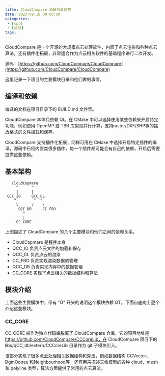 ```yaml
---
title: CloudCompare 源码目录结构
date: 2023-09-10 00:00:00
categories: 
 - [cpp]
 - [点云]
tags: 
---
```


CloudCompare 是一个开源的大规模点云处理软件，内置了点云渲染和各种点云算法，还有插件化拓展，非常适合作为点云相关软件的基础程序进行二次开发。

源码：[https://github.com/CloudCompare/CloudCompare](https://github.com/CloudCompare/CloudCompare)

这里记录一下项目的主要模块目录和他们做的事情。

## 编译和依赖
编译的文档在项目目录下的 BUILD.md 文件里。

CloudCompare 本体只依赖 Qt。在 CMake 中可以选择使用某些依赖来开启特定功能，例如使用 OpenMP 或 TBB 库实现并行计算，支持raster/DXF/SHP等的摆放格式的文件加载和保存。

CloudCompare 支持插件化拓展，同样可用在 CMake 中选择开启特定插件的编译，源码中已经内置类很多插件，每一个插件都可能会有自己的依赖，开启后需要提供这些依赖。


## 基本架构
```
   CloudCopmare
     ^      ^
     |      | 
 QCC_IO     QCC_GL
    ^        ^  ^
     \      /    \
      QCC_DB     CC_FBO
        ^
        |
     CC_CORE
```
上图描述了 CloudCompare 的几个主要模块和他们之间的依赖关系。
- CloudCopmare 是程序本身
- QCC_IO 负责点云文件的加载和保存
- QCC_GL 负责点云的渲染
- CC_FBO 负责实现渲染数据的管理
- QCC_DB 负责实现内存中的数据管理
- CC_CORE 实现了点云相关的数据结构和算法

## 模块介绍
上面这些主要模块中，带有 "Q" 开头的说明这个模块依赖 QT。下面自底向上逐个介绍这些模块。

### CC_CORE
CC_CORE 被作为独立代码库脱离了 CloudCompare 仓库，它的项目地址是 https://github.com/CloudCompare/CCCoreLib，在 CloudCompare 项目下的 libs/qCC_db/extern/CCCoreLib 目录作为 git 子模块引入。

该部分实现了很多点云处理相关数据结构和算法，例如数据结构 CCVector、DgmOctree  和Neighbourhood等，还有用来描述三维模型的各种 cloud、mesh 和 polyline 类型，算法方面提供了常用的点云算法。